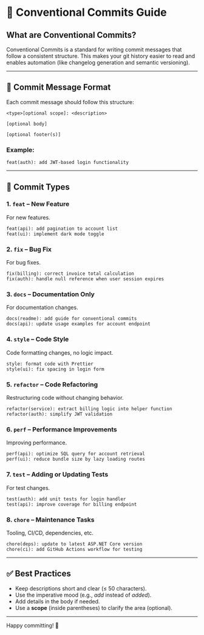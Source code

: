 # 📘 Conventional Commits Guide

## What are Conventional Commits?

Conventional Commits is a standard for writing commit messages that follow a consistent structure. This makes your git history easier to read and enables automation (like changelog generation and semantic versioning).

---

## 📝 Commit Message Format

Each commit message should follow this structure:

```
<type>[optional scope]: <description>

[optional body]

[optional footer(s)]
```

### Example:

```
feat(auth): add JWT-based login functionality
```

---

## 🔑 Commit Types

### 1. `feat` – New Feature

For new features.

```
feat(api): add pagination to account list
feat(ui): implement dark mode toggle
```

### 2. `fix` – Bug Fix

For bug fixes.

```
fix(billing): correct invoice total calculation
fix(auth): handle null reference when user session expires
```

### 3. `docs` – Documentation Only

For documentation changes.

```
docs(readme): add guide for conventional commits
docs(api): update usage examples for account endpoint
```

### 4. `style` – Code Style

Code formatting changes, no logic impact.

```
style: format code with Prettier
style(ui): fix spacing in login form
```

### 5. `refactor` – Code Refactoring

Restructuring code without changing behavior.

```
refactor(service): extract billing logic into helper function
refactor(auth): simplify JWT validation
```

### 6. `perf` – Performance Improvements

Improving performance.

```
perf(api): optimize SQL query for account retrieval
perf(ui): reduce bundle size by lazy loading routes
```

### 7. `test` – Adding or Updating Tests

For test changes.

```
test(auth): add unit tests for login handler
test(api): improve coverage for billing endpoint
```

### 8. `chore` – Maintenance Tasks

Tooling, CI/CD, dependencies, etc.

```
chore(deps): update to latest ASP.NET Core version
chore(ci): add GitHub Actions workflow for testing
```

---

## ✅ Best Practices

- Keep descriptions short and clear (≤ 50 characters).
- Use the imperative mood (e.g., _add_ instead of _added_).
- Add details in the body if needed.
- Use a **scope** (inside parentheses) to clarify the area (optional).

---

Happy committing! 🚀
